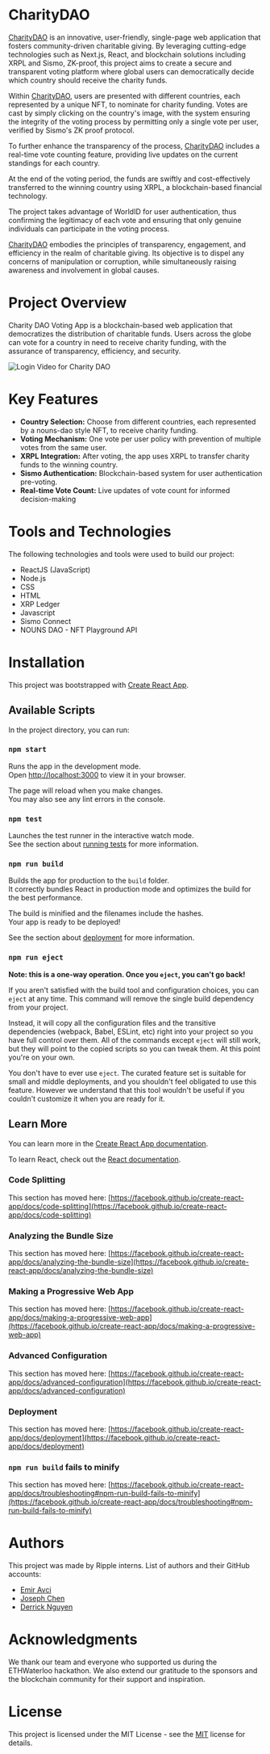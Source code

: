 # CharityDAO

[CharityDAO](https://github.com/selcukemiravci/CharityDAO) is an innovative, user-friendly, single-page web application that fosters community-driven charitable giving. By leveraging cutting-edge technologies such as Next.js, React, and blockchain solutions including XRPL and Sismo, ZK-proof, this project aims to create a secure and transparent voting platform where global users can democratically decide which country should receive the charity funds.

Within [CharityDAO](https://github.com/selcukemiravci/CharityDAO), users are presented with different countries, each represented by a unique NFT, to nominate for charity funding. Votes are cast by simply clicking on the country's image, with the system ensuring the integrity of the voting process by permitting only a single vote per user, verified by Sismo's ZK proof protocol.

To further enhance the transparency of the process, [CharityDAO](https://github.com/selcukemiravci/CharityDAO) includes a real-time vote counting feature, providing live updates on the current standings for each country.

At the end of the voting period, the funds are swiftly and cost-effectively transferred to the winning country using XRPL, a blockchain-based financial technology.

The project takes advantage of WorldID for user authentication, thus confirming the legitimacy of each vote and ensuring that only genuine individuals can participate in the voting process.

[CharityDAO](https://github.com/selcukemiravci/CharityDAO) embodies the principles of transparency, engagement, and efficiency in the realm of charitable giving. Its objective is to dispel any concerns of manipulation or corruption, while simultaneously raising awareness and involvement in global causes.


# Project Overview
Charity DAO Voting App is a blockchain-based web application that democratizes the distribution of charitable funds. Users across the globe can vote for a country in need to receive charity funding, with the assurance of transparency, efficiency, and security.

![Login Video for Charity DAO](https://github.com/selcukemiravci/CharityDAO/assets/53044008/a6ac8d5e-b48b-4417-9516-c610e133e130)

# Key Features
- **Country Selection:** Choose from different countries, each represented by a nouns-dao style NFT, to receive charity funding.
- **Voting Mechanism:** One vote per user policy with prevention of multiple votes from the same user.
- **XRPL Integration:** After voting, the app uses XRPL to transfer charity funds to the winning country.
- **Sismo Authentication:** Blockchain-based system for user authentication pre-voting.
- **Real-time Vote Count:** Live updates of vote count for informed decision-making

# Tools and Technologies
The following technologies and tools were used to build our project:
- ReactJS (JavaScript)
- Node.js
- CSS
- HTML
- XRP Ledger
- Javascript
- Sismo Connect
- NOUNS DAO - NFT Playground API

# Installation

This project was bootstrapped with [Create React App](https://github.com/facebook/create-react-app).

## Available Scripts

In the project directory, you can run:

### `npm start`

Runs the app in the development mode.\
Open [http://localhost:3000](http://localhost:3000) to view it in your browser.

The page will reload when you make changes.\
You may also see any lint errors in the console.

### `npm test`

Launches the test runner in the interactive watch mode.\
See the section about [running tests](https://facebook.github.io/create-react-app/docs/running-tests) for more information.

### `npm run build`

Builds the app for production to the `build` folder.\
It correctly bundles React in production mode and optimizes the build for the best performance.

The build is minified and the filenames include the hashes.\
Your app is ready to be deployed!

See the section about [deployment](https://facebook.github.io/create-react-app/docs/deployment) for more information.

### `npm run eject`

**Note: this is a one-way operation. Once you `eject`, you can't go back!**

If you aren't satisfied with the build tool and configuration choices, you can `eject` at any time. This command will remove the single build dependency from your project.

Instead, it will copy all the configuration files and the transitive dependencies (webpack, Babel, ESLint, etc) right into your project so you have full control over them. All of the commands except `eject` will still work, but they will point to the copied scripts so you can tweak them. At this point you're on your own.

You don't have to ever use `eject`. The curated feature set is suitable for small and middle deployments, and you shouldn't feel obligated to use this feature. However we understand that this tool wouldn't be useful if you couldn't customize it when you are ready for it.

## Learn More

You can learn more in the [Create React App documentation](https://facebook.github.io/create-react-app/docs/getting-started).

To learn React, check out the [React documentation](https://reactjs.org/).

### Code Splitting

This section has moved here: [https://facebook.github.io/create-react-app/docs/code-splitting](https://facebook.github.io/create-react-app/docs/code-splitting)

### Analyzing the Bundle Size

This section has moved here: [https://facebook.github.io/create-react-app/docs/analyzing-the-bundle-size](https://facebook.github.io/create-react-app/docs/analyzing-the-bundle-size)

### Making a Progressive Web App

This section has moved here: [https://facebook.github.io/create-react-app/docs/making-a-progressive-web-app](https://facebook.github.io/create-react-app/docs/making-a-progressive-web-app)

### Advanced Configuration

This section has moved here: [https://facebook.github.io/create-react-app/docs/advanced-configuration](https://facebook.github.io/create-react-app/docs/advanced-configuration)

### Deployment

This section has moved here: [https://facebook.github.io/create-react-app/docs/deployment](https://facebook.github.io/create-react-app/docs/deployment)

### `npm run build` fails to minify

This section has moved here: [https://facebook.github.io/create-react-app/docs/troubleshooting#npm-run-build-fails-to-minify](https://facebook.github.io/create-react-app/docs/troubleshooting#npm-run-build-fails-to-minify)

# Authors
This project was made by Ripple interns. List of authors and their GitHub accounts:
- [Emir Avci](https://github.com/selcukemiravci)
- [Joseph Chen](https://github.com/Josephtw0305)
- [Derrick Nguyen](https://github.com/derr-stack/)

# Acknowledgments
We thank our team and everyone who supported us during the ETHWaterloo hackathon. We also extend our gratitude to the sponsors and the blockchain community for their support and inspiration.

# License
This project is licensed under the MIT License - see the [ MIT](https://github.com/selcukemiravci/CharityDAO/blob/main/LICENSE)
license for details.
